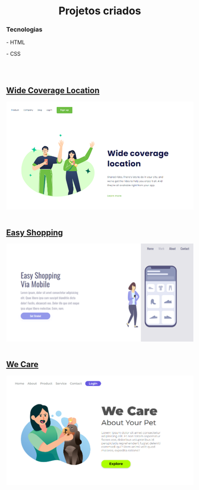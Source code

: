 <h1 align=center>Projetos criados</h1>
<h3>Tecnologias</h3>
<p> - HTML</p>
<p> - CSS</p>
<br><br>
<h2><a href="https://cleristonmelokeke.github.io/curso-devclub/desafio-wide-coverage-location/desafio.html">Wide Coverage Location</a></h2>
<img src="https://github.com/CleristonMeloKeke/curso-devclub/blob/main/desafio-wide-coverage-location/img/wide-print.png?raw=true" />
<br><br>
<h2><a href="https://cleristonmelokeke.github.io/curso-devclub/projeto-easy-shopping/">Easy Shopping</a></h2>
<img src="https://github.com/CleristonMeloKeke/curso-devclub/blob/main/projeto-easy-shopping/img/easy-print.png?raw=true" />
<br><br>
<h2><a href="https://cleristonmelokeke.github.io/curso-devclub/projeto-we-care/">We Care</a></h2>
<img src="https://github.com/CleristonMeloKeke/curso-devclub/blob/main/projeto-we-care/img/we-care-print.png?raw=true" />
